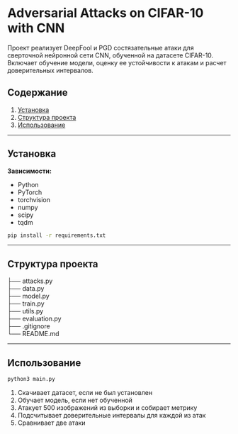 # Adversarial Attacks on CIFAR-10 with CNN

Проект реализует DeepFool и PGD состязательные атаки для сверточной нейронной сети CNN, обученной на датасете CIFAR-10. Включает обучение модели, оценку ее устойчивости к атакам и расчет доверительных интервалов.

## Содержание
1. [Установка](#установка)
2. [Структура проекта](#структура-проекта)
3. [Использование](#использование)

---

## Установка

**Зависимости:**
- Python
- PyTorch
- torchvision
- numpy
- scipy
- tqdm

```bash
pip install -r requirements.txt
```

---

## Структура проекта

├── attacks.py     
├── data.py        
├── model.py       
├── train.py       
├── utils.py       
├── evaluation.py  
├── .gitignore     
└── README.md      

---

## Использование

```bash
python3 main.py
```

1. Скачивает датасет, если не был установлен
2. Обучает модель, если нет обученной
3. Атакует 500 изображений из выборки и собирает метрику
4. Подсчитывает доверительные интервалы для каждой из атак
5. Сравнивает две атаки
